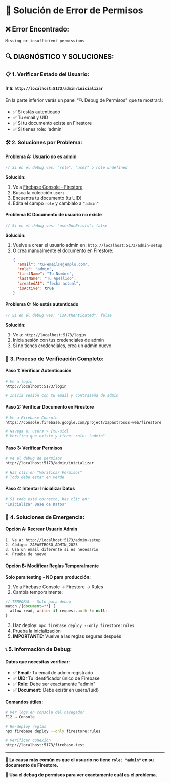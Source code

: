 # 🔧 Solución de Error de Permisos

## ❌ **Error Encontrado:**
```
Missing or insufficient permissions
```

## 🔍 **DIAGNÓSTICO Y SOLUCIONES:**

### 📋 **1. Verificar Estado del Usuario:**

#### **Ir a:** `http://localhost:5173/admin/inicializar`
En la parte inferior verás un panel "🔍 Debug de Permisos" que te mostrará:
- ✅ Si estás autenticado
- ✅ Tu email y UID
- ✅ Si tu documento existe en Firestore
- ✅ Si tienes role: 'admin'

### 🛠️ **2. Soluciones por Problema:**

#### **Problema A: Usuario no es admin**
```javascript
// Si en el debug ves: "role": "user" o role undefined
```

**Solución:**
1. Ve a [Firebase Console - Firestore](https://console.firebase.google.com/project/zapastrosos-web/firestore)
2. Busca la colección `users`
3. Encuentra tu documento (tu UID)
4. Edita el campo `role` y cámbialo a `"admin"`

#### **Problema B: Documento de usuario no existe**
```javascript
// Si en el debug ves: "userDocExists": false
```

**Solución:**
1. Vuelve a crear el usuario admin en: `http://localhost:5173/admin-setup`
2. O crea manualmente el documento en Firestore:
   ```json
   {
     "email": "tu-email@ejemplo.com",
     "role": "admin",
     "firstName": "Tu Nombre",
     "lastName": "Tu Apellido",
     "createdAt": "fecha actual",
     "isActive": true
   }
   ```

#### **Problema C: No estás autenticado**
```javascript
// Si en el debug ves: "isAuthenticated": false
```

**Solución:**
1. Ve a: `http://localhost:5173/login`
2. Inicia sesión con tus credenciales de admin
3. Si no tienes credenciales, crea un admin nuevo

### 🔄 **3. Proceso de Verificación Completo:**

#### **Paso 1: Verificar Autenticación**
```bash
# Ve a login
http://localhost:5173/login

# Inicia sesión con tu email y contraseña de admin
```

#### **Paso 2: Verificar Documento en Firestore**
```bash
# Ve a Firebase Console
https://console.firebase.google.com/project/zapastrosos-web/firestore

# Navega a: users > [tu-uid]
# Verifica que existe y tiene: role: "admin"
```

#### **Paso 3: Verificar Permisos**
```bash
# Ve al debug de permisos
http://localhost:5173/admin/inicializar

# Haz clic en "Verificar Permisos"
# Todo debe estar en verde
```

#### **Paso 4: Intentar Inicializar Datos**
```bash
# Si todo está correcto, haz clic en:
"Inicializar Base de Datos"
```

### 🚨 **4. Soluciones de Emergencia:**

#### **Opción A: Recrear Usuario Admin**
```bash
1. Ve a: http://localhost:5173/admin-setup
2. Código: ZAPASTROSO_ADMIN_2025
3. Usa un email diferente si es necesario
4. Prueba de nuevo
```

#### **Opción B: Modificar Reglas Temporalmente**
**Solo para testing - NO para producción:**

1. Ve a Firebase Console → Firestore → Rules
2. Cambia temporalmente:
```javascript
// TEMPORAL - Solo para debug
match /{document=**} {
  allow read, write: if request.auth != null;
}
```
3. Haz deploy: `npx firebase deploy --only firestore:rules`
4. Prueba la inicialización
5. **IMPORTANTE:** Vuelve a las reglas seguras después

### 📞 **5. Información de Debug:**

#### **Datos que necesitas verificar:**
- ✅ **Email:** Tu email de admin registrado
- ✅ **UID:** Tu identificador único de Firebase
- ✅ **Role:** Debe ser exactamente "admin"
- ✅ **Document:** Debe existir en users/{uid}

#### **Comandos útiles:**
```bash
# Ver logs en consola del navegador
F12 → Console

# Re-deploy reglas
npx firebase deploy --only firestore:rules

# Verificar conexión
http://localhost:5173/firebase-test
```

---

**🎯 La causa más común es que el usuario no tiene `role: "admin"` en su documento de Firestore.**

**📝 Usa el debug de permisos para ver exactamente cuál es el problema.**